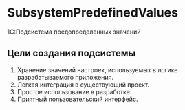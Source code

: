 # SubsystemPredefinedValues
1С:Подсистема предопределенных значений

## Цели создания подсистемы
1. Хранение значений настроек, используемых в логике разрабатываемого приложения.
2. Легкая интеграция в существующий проект.
3. Простое использование в разработке.
4. Приятный пользовательский интерфейс.
